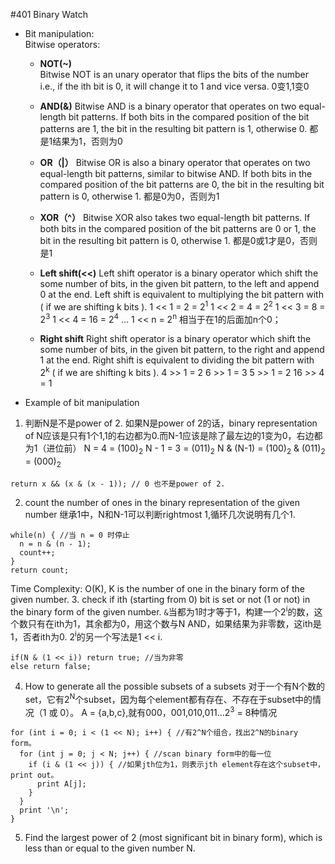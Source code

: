 \#401 Binary Watch
- Bit manipulation:  
Bitwise operators:
  - **NOT(~)**  
Bitwise NOT is an unary operator that flips the bits of the number i.e., if the ith bit is 0, it will change it to 1 and vice versa.
0变1,1变0

  - **AND(&)**
Bitwise AND is a binary operator that operates on two equal-length bit patterns. If both bits in the compared position of the bit patterns are 1, the bit in the resulting bit pattern is 1, otherwise 0.
都是1结果为1，否则为0

  - **OR（|）**
 Bitwise OR is also a binary operator that operates on two equal-length bit patterns, similar to bitwise AND. If both bits in the compared position of the bit patterns are 0, the bit in the resulting bit pattern is 0, otherwise 1.
都是0为0，否则为1

  - **XOR（^）**
Bitwise XOR also takes two equal-length bit patterns. If both bits in the compared position of the bit patterns are 0 or 1, the bit in the resulting bit pattern is 0, otherwise 1.
都是0或1才是0，否则是1

  - **Left shift(<<)**
Left shift operator is a binary operator which shift the some number of bits, in the given bit pattern, to the left and append 0 at the end. Left shift is equivalent to multiplying the bit pattern with  ( if we are shifting k bits ).
1 << 1 = 2 = 2<sup>1</sup>
1 << 2 = 4 = 2<sup>2</sup>
1 << 3 = 8 = 2<sup>3</sup>
1 << 4 = 16 = 2<sup>4</sup>
…
1 << n = 2<sup>n</sup>
相当于在1的后面加n个0；

  - **Right shift**
  Right shift operator is a binary operator which shift the some number of bits, in the given bit pattern, to the right and append 1 at the end. Right shift is equivalent to dividing the bit pattern with 2<sup>k</sup> ( if we are shifting k bits ).
  4 >> 1 = 2
  6 >> 1 = 3
  5 >> 1 = 2
  16 >> 4 = 1

- Example of bit manipulation
1. 判断N是不是power of 2.
如果N是power of 2的话，binary representation of N应该是只有1个1,1的右边都为0.而N-1应该是除了最左边的1变为0，右边都为1（进位前）
N = 4 = (100)<sub>2</sub>
N - 1 = 3 = (011)<sub>2</sub>
N & (N-1) = (100)<sub>2</sub> & (011)<sub>2</sub> = (000)<sub>2</sub>
```
return x && (x & (x - 1)); // 0 也不是power of 2.
```
2. count the number of ones in the binary representation of the given number
继承1中，N和N-1可以判断rightmost 1,循环几次说明有几个1.
```
while(n) { //当 n = 0 时停止
  n = n & (n - 1);
  count++;
}
return count;
```
Time Complexity: O(K), K is the number of one in the binary form of the given number.
3. check if ith (starting from 0) bit is set or not (1 or not) in the binary form of the given number.
`&`当都为1时才等于1，构建一个2<sup>i</sup>的数，这个数只有在ith为1，其余都为0，用这个数与N AND，如果结果为非零数，这ith是1，否者ith为0. 2<sup>i</sup>的另一个写法是1 << i.
```
if(N & (1 << i)) return true; //当为非零
else return false;
```
4. How to generate all the possible subsets of a subsets
对于一个有N个数的set，它有2<sup>N</sup>个subset，因为每个element都有存在、不存在于subset中的情况（1 或 0）。
A = {a,b,c},就有000，001,010,011...2<sup>3</sup> = 8种情况
```
for (int i = 0; i < (1 << N); i++) { //有2^N个组合，找出2^N的binary form。
  for (int j = 0; j < N; j++) { //scan binary form中的每一位
    if (i & (1 << j)) { //如果jth位为1，则表示jth element存在这个subset中，print out。
      print A[j];
    }
  }
  print '\n';
}
```
5. Find the largest power of 2 (most significant bit in binary form), which is less than or equal to the given number N.
